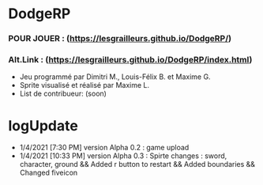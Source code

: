 # DodgeRP
### POUR JOUER : (https://lesgrailleurs.github.io/DodgeRP/)
### Alt.Link : (https://lesgrailleurs.github.io/DodgeRP/index.html)
- Jeu programmé par Dimitri M., Louis-Félix B. et Maxime G.
- Sprite visualisé et réalisé par Maxime L.
- List de contribueur:
 (soon)
# logUpdate
- 1/4/2021 [7:30 PM] version Alpha 0.2 :
game upload
- 1/4/2021 [10:33 PM] version Alpha 0.3 :
 Spirte changes : sword, character, ground
 && Added r button to restart
 && Added boundaries
 && Changed fiveicon
